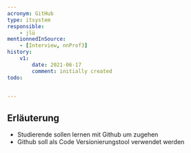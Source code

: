 ```yaml
---
acronym: GitHub
type: itsystem
responsible:
    - jlü
mentionnedInSource: 
    - [Interview, nnProf3]
history:
    v1:
        date: 2021-06-17
        comment: initially created
todo:
  

---
```


## Erläuterung

* Studierende sollen lernen mit Github um zugehen
* Github soll als Code Versionierungstool verwendet werden
